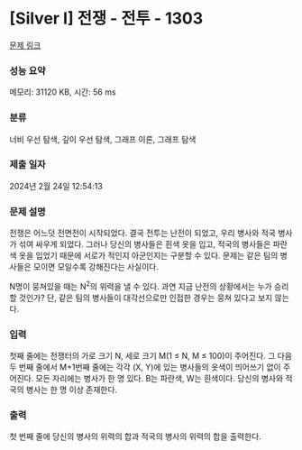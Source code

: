 # [Silver I] 전쟁 - 전투 - 1303 

[문제 링크](https://www.acmicpc.net/problem/1303) 

### 성능 요약

메모리: 31120 KB, 시간: 56 ms

### 분류

너비 우선 탐색, 깊이 우선 탐색, 그래프 이론, 그래프 탐색

### 제출 일자

2024년 2월 24일 12:54:13

### 문제 설명

<p>전쟁은 어느덧 전면전이 시작되었다. 결국 전투는 난전이 되었고, 우리 병사와 적국 병사가 섞여 싸우게 되었다. 그러나 당신의 병사들은 흰색 옷을 입고, 적국의 병사들은 파란색 옷을 입었기 때문에 서로가 적인지 아군인지는 구분할 수 있다. 문제는 같은 팀의 병사들은 모이면 모일수록 강해진다는 사실이다.</p>

<p>N명이 뭉쳐있을 때는 N<sup>2</sup>의 위력을 낼 수 있다. 과연 지금 난전의 상황에서는 누가 승리할 것인가? 단, 같은 팀의 병사들이 대각선으로만 인접한 경우는 뭉쳐 있다고 보지 않는다.</p>

### 입력 

 <p>첫째 줄에는 전쟁터의 가로 크기 N, 세로 크기 M(1 ≤ N, M ≤ 100)이 주어진다. 그 다음 두 번째 줄에서 M+1번째 줄에는 각각 (X, Y)에 있는 병사들의 옷색이 띄어쓰기 없이 주어진다. 모든 자리에는 병사가 한 명 있다. B는 파란색, W는 흰색이다. 당신의 병사와 적국의 병사는 한 명 이상 존재한다.</p>

### 출력 

 <p>첫 번째 줄에 당신의 병사의 위력의 합과 적국의 병사의 위력의 합을 출력한다.</p>

